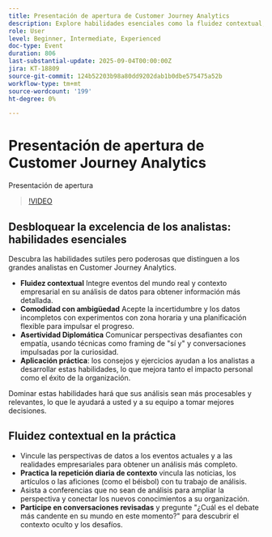 ```yaml
---
title: Presentación de apertura de Customer Journey Analytics
description: Explore habilidades esenciales como la fluidez contextual, la empatía y la narración para aumentar su impacto con Adobe Customer Journey Analytics.
role: User
level: Beginner, Intermediate, Experienced
doc-type: Event
duration: 806
last-substantial-update: 2025-09-04T00:00:00Z
jira: KT-18809
source-git-commit: 124b52203b98a80dd9202dab1b0dbe575475a52b
workflow-type: tm+mt
source-wordcount: '199'
ht-degree: 0%

---
```



# Presentación de apertura de Customer Journey Analytics

Presentación de apertura

>[!VIDEO](https://video.tv.adobe.com/v/3471127/?learn=on&enablevpops&captions=spa)

## Desbloquear la excelencia de los analistas: habilidades esenciales

Descubra las habilidades sutiles pero poderosas que distinguen a los grandes analistas en Customer Journey Analytics.

* **Fluidez contextual** Integre eventos del mundo real y contexto empresarial en su análisis de datos para obtener información más detallada.
* **Comodidad con ambigüedad** Acepte la incertidumbre y los datos incompletos con experimentos con zona horaria y una planificación flexible para impulsar el progreso.
* **Asertividad Diplomática** Comunicar perspectivas desafiantes con empatía, usando técnicas como framing de &quot;sí y&quot; y conversaciones impulsadas por la curiosidad.
* **Aplicación práctica**: los consejos y ejercicios ayudan a los analistas a desarrollar estas habilidades, lo que mejora tanto el impacto personal como el éxito de la organización.

Dominar estas habilidades hará que sus análisis sean más procesables y relevantes, lo que le ayudará a usted y a su equipo a tomar mejores decisiones.

## Fluidez contextual en la práctica

* Vincule las perspectivas de datos a los eventos actuales y a las realidades empresariales para obtener un análisis más completo.
* **Practica la repetición diaria de contexto** vincula las noticias, los artículos o las aficiones (como el béisbol) con tu trabajo de análisis.
* Asista a conferencias que no sean de análisis para ampliar la perspectiva y conectar los nuevos conocimientos a su organización.
* **Participe en conversaciones revisadas** y pregunte &quot;¿Cuál es el debate más candente en su mundo en este momento?&quot; para descubrir el contexto oculto y los desafíos.
